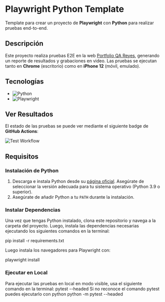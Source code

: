 # Playwright Python Template

Template para crear un proyecto de **Playwright** con **Python** para realizar pruebas end-to-end.

## Descripción

Este proyecto realiza pruebas E2E en la web [Portfolio QA Reyes](https://bootcamp-qa.github.io/portfolioqa/), generando un reporte de resultados y grabaciones en video. Las pruebas se ejecutan tanto en **Chrome** (escritorio) como en **iPhone 12** (móvil, emulado).

## Tecnologías

- ![Python](https://img.shields.io/badge/Python-3.9%2B-blue)  
- ![Playwright](https://img.shields.io/badge/Playwright-v1.39-green)

## Ver Resultados

El estado de las pruebas se puede ver mediante el siguiente badge de **GitHub Actions**:

![Test Workflow](https://github.com/Bootcamp-QA/playwright-portfolio-web/actions/workflows/playwright_tests.yml/badge.svg)

## Requisitos

### Instalación de Python

1. Descarga e instala Python desde su [página oficial](https://www.python.org/downloads/). Asegúrate de seleccionar la versión adecuada para tu sistema operativo (Python 3.9 o superior).
2. Asegúrate de añadir Python a tu `PATH` durante la instalación.

### Instalar Dependencias

Una vez que tengas Python instalado, clona este repositorio y navega a la carpeta del proyecto. Luego, instala las dependencias necesarias ejecutando los siguientes comandos en la terminal:

pip install -r requirements.txt

Luego instala los navegadores para Playwright con:

playwright install

### Ejecutar en Local
Para ejecutar las pruebas en local en modo visible, usa el siguiente comando en la terminal:
pytest --headed
Si no reconoce el comando pytest puedes ejecutarlo con python
python -m pytest --headed




